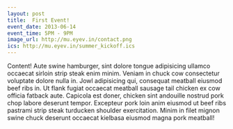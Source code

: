```yaml
---
layout: post
title:  First Event!
event_date: 2013-06-14
event_time: 5PM - 9PM
image_url: http://mu.eyev.in/contact.png
ics: http://mu.eyev.in/summer_kickoff.ics
---
```

Content! Aute swine hamburger, sint dolore tongue adipisicing ullamco occaecat sirloin strip steak enim minim. Veniam in chuck cow consectetur voluptate dolore nulla in. Jowl adipisicing qui, consequat meatball eiusmod beef ribs in. Ut flank fugiat occaecat meatball sausage tail chicken ex cow officia fatback aute. Capicola est doner, chicken sint andouille nostrud pork chop labore deserunt tempor. Excepteur pork loin anim eiusmod ut beef ribs pastrami strip steak turducken shoulder exercitation. Minim in filet mignon swine chuck deserunt occaecat kielbasa eiusmod magna pork meatball!